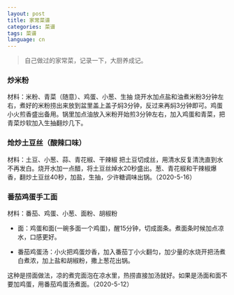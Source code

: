 ```yaml
---
layout: post
title: 家常菜谱
categories: 菜谱
tags: 菜谱
language: cn
---
```

> 自己做过的家常菜，记录一下，大厨养成记。

### 炒米粉
材料：米粉、青菜（随意）、鸡蛋、小葱、生抽
烧开水加点盐和油煮米粉3分钟左右，煮好的米粉捞出来放到盆里盖上盖子焖3分钟，反过来再焖3分钟即可。鸡蛋小火煎香盛出备用。锅里加点油放入米粉开始煎3分钟左右，加入鸡蛋和青菜，把青菜炒软加入生抽翻炒几下。

### 炝炒土豆丝（酸辣口味）
材料：土豆、小葱、蒜、青花椒、干辣椒
把土豆切成丝，用清水反复清洗直到水不再发白。烧开水加一点醋，将土豆丝焯水20秒盛出。葱、青花椒和干辣椒爆香，翻炒土豆丝40秒，加盐，生抽，少许糖调味出锅。（2020-5-16）

### 番茄鸡蛋手工面

材料：番茄、鸡蛋、小葱、面粉、胡椒粉

- 面：鸡蛋和面(一碗多面一个鸡蛋)，醒15分钟，切成面条。煮面条时候加点凉水，口感更好。

- 番茄鸡蛋汤：小火把鸡蛋炒香，加入番茄丁小火翻匀，加少量的水烧开把汤煮白煮浓，加上盐和胡椒粉，撒上葱花出锅。

这种是捞面做法，凉的煮完面泡在凉水里，热捞直接加汤就好。如果是汤面和面不要加鸡蛋，用番茄鸡蛋汤煮面。（2020-5-12）